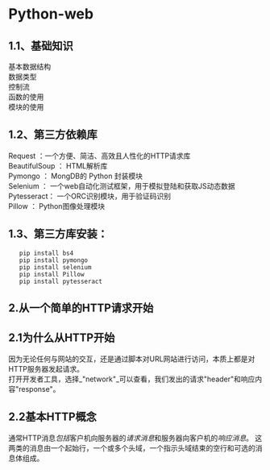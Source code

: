 # Python-web

1.1、基础知识 
---
基本数据结构  
数据类型  
控制流  
函数的使用  
模块的使用  

1.2、第三方依赖库
---
Request ：一个方便、简洁、高效且人性化的HTTP请求库  
BeautifulSoup ： HTML解析库  
Pymongo ： MongDB的 Python 封装模块  
Selenium ： 一个web自动化测试框架，用于模拟登陆和获取JS动态数据  
Pytesseract： 一个ORC识别模块，用于验证码识别  
Pillow ： Python图像处理模块  

1.3、第三方库安装：
---
```pip install requests
   pip install bs4
   pip install pymongo
   pip install selenium
   pip install Pillow
   pip install pytesseract
```

2.从一个简单的HTTP请求开始
---
2.1为什么从HTTP开始
---
  因为无论任何与网站的交互，还是通过脚本对URL网站进行访问，本质上都是对HTTP服务器发起请求。  
  打开开发者工具，选择_"network"_可以查看，我们发出的请求"header"和响应内容"response"。

2.2基本HTTP概念
---
  通常HTTP消息*包括*客户机向服务器的*请求消息*和服务器向客户机的*响应消息*。
  这两类的消息由一个起始行，一个或多个头域，一个指示头域结束的空行和可选的消息体组成。

